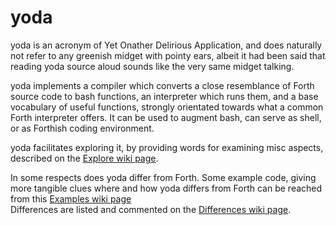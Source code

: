 # yoda

yoda is an acronym of Yet Onather Delirious Application, and does
naturally not refer to any greenish midget with pointy ears, albeit it had
been said that reading yoda source aloud sounds like the very same midget
talking.

yoda implements a compiler which converts a close resemblance of Forth
source code to bash functions, an interpreter which runs them, and a base
vocabulary of useful functions, strongly orientated towards what a common
Forth interpreter offers.  It can be used to augment bash, can serve as
shell, or as Forthish coding environment.

yoda facilitates exploring it, by providing words for examining misc
aspects, described on the [Explore wiki page](https://github.com/Bushmills/yoda/wiki/Explore).

In some respects does yoda differ from Forth.  Some example code, giving
more tangible clues where and how yoda differs from Forth can be reached
from this [Examples wiki page](https://github.com/Bushmills/yoda/wiki/Examples)  
Differences are listed and commented on the [Differences wiki page](https://github.com/Bushmills/yoda/wiki/Differences).
